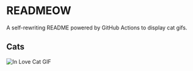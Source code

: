 # READMEOW

A self-rewriting README powered by GitHub Actions to display cat gifs.

## Cats

![In Love Cat GIF](https://media3.giphy.com/media/v1.Y2lkPTlhY2QwMmRhMWtxMzl5a3lka3U4MGg4ZnFhOGR3enlqMzQwcm9jOHpwcW51cWc0YyZlcD12MV9naWZzX3NlYXJjaCZjdD1n/MDJ9IbxxvDUQM/200.gif)
